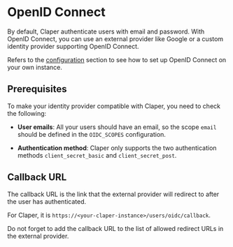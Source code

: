 # OpenID Connect

By default, Claper authenticate users with email and password. With OpenID Connect, you can use an external provider like Google or a custom identity provider supporting OpenID Connect.

Refers to the [configuration](/self-hosting/configuration.md) section to see how to set up OpenID Connect on your own instance.

## Prerequisites

To make your identity provider compatible with Claper, you need to check the following:

- **User emails**: All your users should have an email, so the scope `email` should be defined in the `OIDC_SCOPES` configuration.

- **Authentication method**: Claper only supports the two authentication methods `client_secret_basic` and `client_secret_post`.

## Callback URL

The callback URL is the link that the external provider will redirect to after the user has authenticated.

For Claper, it is `https://<your-claper-instance>/users/oidc/callback`.

Do not forget to add the callback URL to the list of allowed redirect URLs in the external provider.
